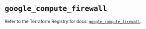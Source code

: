# `google_compute_firewall`

Refer to the Terraform Registry for docs: [`google_compute_firewall`](https://registry.terraform.io/providers/hashicorp/google-beta/6.41.0/docs/resources/google_compute_firewall).
